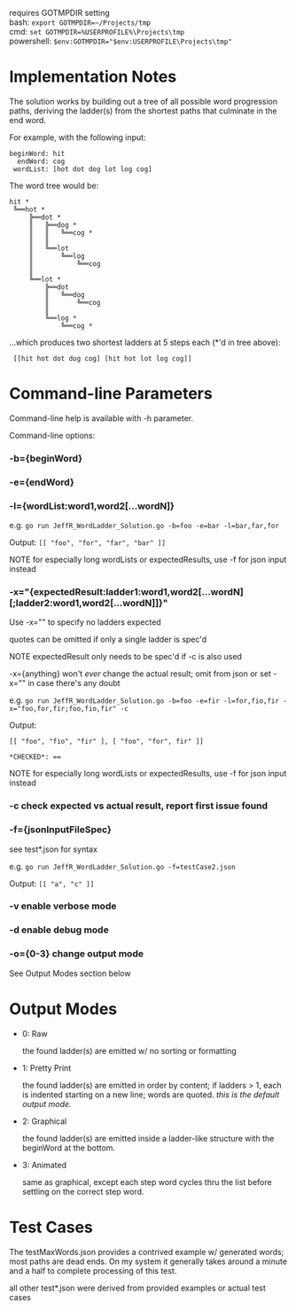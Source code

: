requires GOTMPDIR setting  
bash: `export GOTMPDIR=~/Projects/tmp`  
cmd: `set GOTMPDIR=%USERPROFILE%\Projects\tmp`  
powershell: `$env:GOTMPDIR="$env:USERPROFILE\Projects\tmp"`

# Implementation Notes

The solution works by building out a tree of all possible word progression paths,
deriving the ladder(s) from the shortest paths that culminate in the end word.

For example, with the following input:
```
beginWord: hit
  endWord: cog
 wordList: [hot dot dog lot log cog]
```
The word tree would be:
```
hit *
 ╚══hot *
     ╠══dot *
     ║   ╠══dog * 
     ║   ║   ╚══cog *
     ║   ║   
     ║   ╚══lot 
     ║       ╚══log 
     ║           ╚══cog
     ║ 
     ╚══lot *
         ╠══dot 
         ║   ╚══dog 
         ║       ╚══cog
         ║      
         ╚══log *
             ╚══cog *
```
...which produces two shortest ladders at 5 steps each (*'d in tree above):
```
 [[hit hot dot dog cog] [hit hot lot log cog]]
```

# Command-line Parameters

Command-line help is available with -h parameter.

Command-line options:

### -b={beginWord}
### -e={endWord}
### -l={wordList:word1,word2[...wordN]}

e.g.
`go run JeffR_WordLadder_Solution.go -b=foo -e=bar -l=bar,far,for`

Output: 
`[[ "foo", "for", "far", "bar" ]]`

NOTE for especially long wordLists or expectedResults, use -f for json input instead

### -x="{expectedResult:ladder1:word1,word2[...wordN][;ladder2:word1,word2[...wordN]]}"

Use -x="" to specify no ladders expected

quotes can be omitted if only a single ladder is spec'd

NOTE expectedResult only needs to be spec'd if -c is also used

-x={anything} won't *ever* change the actual result; omit from json or set -x="" in case there's any doubt

e.g.
`go run JeffR_WordLadder_Solution.go -b=foo -e=fir -l=for,fio,fir -x="foo,for,fir;foo,fio,fir" -c`

Output: 
    
`[[ "foo", "fio", "fir" ], [ "foo", "for", fir" ]]`

`*CHECKED*: ==`

NOTE for especially long wordLists or expectedResults, use -f for json input instead

### -c check expected vs actual result, report first issue found

### -f={jsonInputFileSpec}

see test*.json for syntax

e.g.
`go run JeffR_WordLadder_Solution.go -f=testCase2.json`

Output:
`[[ "a", "c" ]]`

### -v enable verbose mode

### -d enable debug mode

### -o={0-3} change output mode

See Output Modes section below

# Output Modes

- 0: Raw 
    
    the found ladder(s) are emitted w/ no sorting or formatting

- 1: Pretty Print

    the found ladder(s) are emitted in order by content; if ladders > 1, each is indented starting on a new line; words are quoted.
    *this is the default output mode.*

- 2: Graphical

    the found ladder(s) are emitted inside a ladder-like structure with the beginWord at the bottom.

- 3: Animated

    same as graphical, except each step word cycles thru the list before settling on the correct step word.

# Test Cases

The testMaxWords.json provides a contrived example w/ generated words; most paths are dead ends.  On my system it generally takes around a minute and a half to complete processing of this test.

all other test*.json were derived from provided examples or actual test cases 